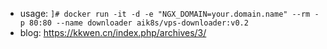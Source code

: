 - usage: 
`]# docker run -it -d -e "NGX_DOMAIN=your.domain.name" --rm -p 80:80 --name downloader aik8s/vps-downloader:v0.2`
- blog:
 https://kkwen.cn/index.php/archives/3/
